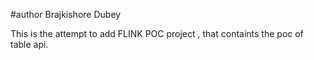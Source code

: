 #author Brajkishore Dubey

This is the attempt to add FLINK POC project , that containts the poc of table api.
